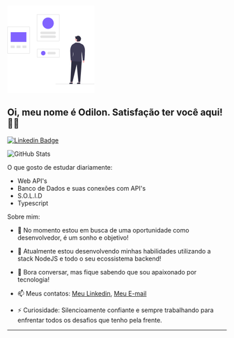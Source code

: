
<p align="">
    <img src="odilon.svg" alt="cover" title="Gabriel de Jesus" border="0" width="200" height="200">
</p>

## Oi, meu nome é Odilon. Satisfação ter você aqui! 👋🏾

[![Linkedin Badge](https://img.shields.io/badge/-LinkedIn-blue?style=flat-square&logo=Linkedin&logoColor=white&link=https://www.linkedin.com/in/odilonlimaneto/)](https://www.linkedin.com/in/odilonlimaneto/)



![GitHub Stats](https://github-readme-stats.anuraghazra1.vercel.app/api?username=OdilonLimaNeto&show_icons=true&hide_border=true)



O que gosto de estudar diariamente:

- Web API's
- Banco de Dados e suas conexões com API's
- S.O.L.I.D
- Typescript




Sobre mim:

- 🔭 No momento estou em busca de uma oportunidade como desenvolvedor, é um sonho e objetivo!

- 🌱 Atualmente estou desenvolvendo minhas habilidades utilizando a stack NodeJS e todo o seu ecossistema backend!

- 💬 Bora conversar, mas fique sabendo que sou apaixonado por tecnologia!

- 📫 Meus contatos: [Meu Linkedin](https://www.linkedin.com/in/odilonlimaneto/), [Meu E-mail](odilongeronimoo@gmail.com)

- ⚡ Curiosidade: Silencioamente confiante e sempre trabalhando para enfrentar todos os desafios que tenho pela frente.

---

